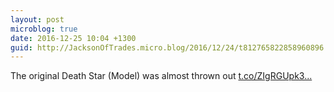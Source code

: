 ```yaml
---
layout: post
microblog: true
date: 2016-12-25 10:04 +1300
guid: http://JacksonOfTrades.micro.blog/2016/12/24/t812765822858960896.html
---
```

The original Death Star (Model) was almost thrown out [t.co/ZIgRGUpk3...](https://t.co/ZIgRGUpk3Y)
